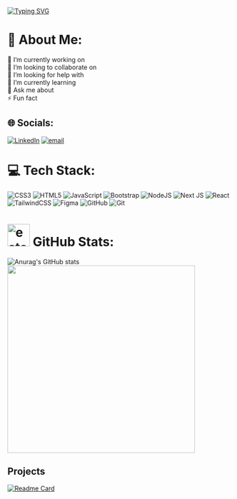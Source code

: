 [![Typing SVG](https://readme-typing-svg.demolab.com?font=Fira+Code&duration=4998&pause=1000&color=5D3FD3&width=435&lines=Hi,+I'm+Ketley+👩‍💻;I'm+a+Student+of+Information+Systems;Front-end+%26+UX/UI+Enthusiast;Welcome+to+my+GitHub💜)](https://git.io/typing-svg)

<!--
**Ketley-Souza/Ketley-Souza** is a ✨ _special_ ✨ repository because its `README.md` (this file) appears on your GitHub profile.


Here are some ideas to get you started:

- 🔭 I’m currently working on ...
- 🌱 I’m currently learning ...
- 👯 I’m looking to collaborate on ...
- 🤔 I’m looking for help with ...
- 💬 Ask me about ...
- 📫 How to reach me: ...
- 😄 Pronouns: ...
- ⚡ Fun fact: ...
-->

# 💫 About Me:
🔭 I’m currently working on<br>👯 I’m looking to collaborate on<br>🤝 I’m looking for help with<br>🌱 I’m currently learning<br>💬 Ask me about<br>⚡ Fun fact


## 🌐 Socials:
[![LinkedIn](https://img.shields.io/badge/LinkedIn-%230077B5.svg?logo=linkedin&logoColor=white)](https://linkedin.com/in/https://www.linkedin.com/in/ketley-souza-b26809272 ) [![email](https://img.shields.io/badge/Email-D14836?logo=gmail&logoColor=white)](mailto:ketleysouza55@gmail.com) 

# 💻 Tech Stack:
![CSS3](https://img.shields.io/badge/css3-%231572B6.svg?style=for-the-badge&logo=css3&logoColor=white) ![HTML5](https://img.shields.io/badge/html5-%23E34F26.svg?style=for-the-badge&logo=html5&logoColor=white) ![JavaScript](https://img.shields.io/badge/javascript-%23323330.svg?style=for-the-badge&logo=javascript&logoColor=%23F7DF1E) ![Bootstrap](https://img.shields.io/badge/bootstrap-%238511FA.svg?style=for-the-badge&logo=bootstrap&logoColor=white) ![NodeJS](https://img.shields.io/badge/node.js-6DA55F?style=for-the-badge&logo=node.js&logoColor=white) ![Next JS](https://img.shields.io/badge/Next-black?style=for-the-badge&logo=next.js&logoColor=white) ![React](https://img.shields.io/badge/react-%2320232a.svg?style=for-the-badge&logo=react&logoColor=%2361DAFB) ![TailwindCSS](https://img.shields.io/badge/tailwindcss-%2338B2AC.svg?style=for-the-badge&logo=tailwind-css&logoColor=white) ![Figma](https://img.shields.io/badge/figma-%23F24E1E.svg?style=for-the-badge&logo=figma&logoColor=white) ![GitHub](https://img.shields.io/badge/github-%23121011.svg?style=for-the-badge&logo=github&logoColor=white) ![Git](https://img.shields.io/badge/git-%23F05033.svg?style=for-the-badge&logo=git&logoColor=white)

# <img width="50" height="50" alt="estatistica" src="https://github.com/user-attachments/assets/fcf71f50-b675-4b36-9bb4-3794c0c896a1" /> GitHub Stats:


![Anurag's GitHub stats](https://github-readme-stats.vercel.app/api?username=Ketley-Souza&show_icons=true&hide_title=true&bg_color=00000000&text_color=E0E0E0&title_color=8A6FCB&icon_color=5D3FD3)
<img src="https://nirzak-streak-stats.vercel.app/?user=Ketley-Souza&hide_border=false&background=00000000&currStreakNum=8A6FCB&sideNums=D6D3E5&sideLabels=C1B2D7&dates=D6D3E5&ring=8A6FCB&fire=5D3FD3&currStreakLabel=C1B2D7" width="420"/>


## Projects

[![Readme Card](https://github-readme-stats.vercel.app/api/pin/?username=Ketley-Souza&repo=Os-Guerreiros-Landingpage&title_color=5D3FD3&text_color=D6D3E5&icon_color=8A6FCB&bg_color=FFFFFF00&border_color=C1B2D7)](https://github.com/Ketley-Souza/Os-Guerreiros-Landingpage)


<!-- Proudly created with GPRM ( https://gprm.itsvg.in ) -->
